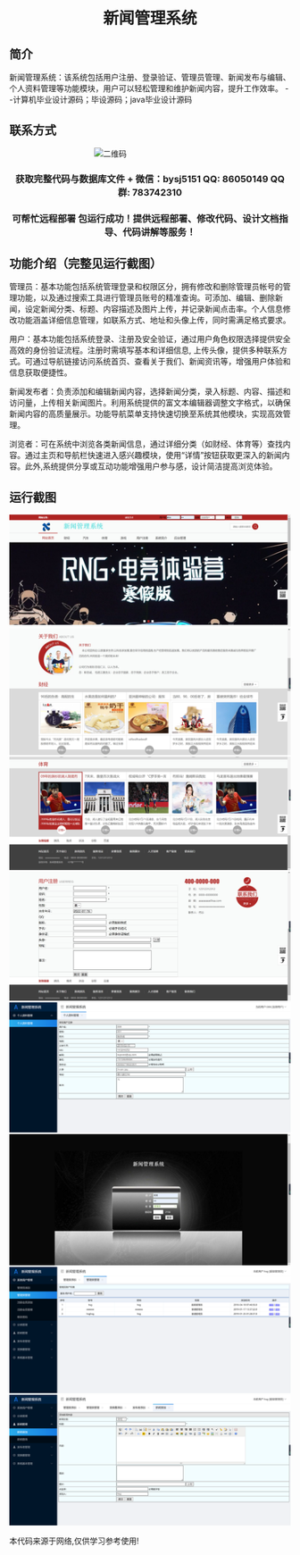 <p><h1 align="center">新闻管理系统</h1></p>

## 简介
新闻管理系统：该系统包括用户注册、登录验证、管理员管理、新闻发布与编辑、个人资料管理等功能模块，用户可以轻松管理和维护新闻内容，提升工作效率。    --计算机毕业设计源码；毕设源码；java毕业设计源码


## 联系方式
<img src="https://bs-1329754181.cos.ap-shanghai.myqcloud.com/wx.jpg" alt="二维码" style="display: block; margin: 0 auto;" width="200px">
<p><h3 align="center">获取完整代码与数据库文件 + 微信：bysj5151 QQ: 86050149 QQ群: 783742310</h3></p>
<p><h3 align="center">可帮忙远程部署 包运行成功！提供远程部署、修改代码、设计文档指导、代码讲解等服务！</h3></p>

## 功能介绍（完整见运行截图）
管理员：基本功能包括系统管理登录和权限区分，拥有修改和删除管理员帐号的管理功能，以及通过搜索工具进行管理员账号的精准查询。可添加、编辑、删除新闻，设定新闻分类、标题、内容描述及图片上传，并记录新闻点击率。个人信息修改功能涵盖详细信息管理，如联系方式、地址和头像上传，同时需满足格式要求。

用户：基本功能包括系统登录、注册及安全验证，通过用户角色权限选择提供安全高效的身份验证流程。注册时需填写基本和详细信息, 上传头像，提供多种联系方式。可通过导航链接访问系统首页、查看关于我们、新闻资讯等，增强用户体验和信息获取便捷性。

新闻发布者：负责添加和编辑新闻内容，选择新闻分类，录入标题、内容、描述和访问量，上传相关新闻图片。利用系统提供的富文本编辑器调整文字格式，以确保新闻内容的高质量展示。功能导航菜单支持快速切换至系统其他模块，实现高效管理。

浏览者：可在系统中浏览各类新闻信息，通过详细分类（如财经、体育等）查找内容。通过主页和导航栏快速进入感兴趣模块，使用“详情”按钮获取更深入的新闻内容。此外,系统提供分享或互动功能增强用户参与感，设计简洁提高浏览体验。


## 运行截图
![](imgs/588112-20220716112254625-1097333136.png)
![](imgs/588112-20220716112301298-102144730.png)
![](imgs/588112-20220716112305570-1606100188.png)
![](imgs/588112-20220716112312406-911135062.png)
![](imgs/588112-20220716112315768-567326021.png)
![](imgs/588112-20220716112319883-97568716.png)
![](imgs/588112-20220716112323606-1375328270.png)
![](imgs/588112-20220716112326926-1771192581.png)

<p>本代码来源于网络,仅供学习参考使用!</p>
